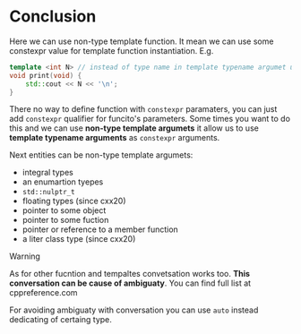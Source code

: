 # Conclusion

Here we can use non-type template function. It mean we can use some constexpr value for template function instantiation. E.g.
```cpp
template <int N> // instead of type name in template typename argumet use the bacis type.
void print(void) {
    std::cout << N << '\n';
}
```

There no way to define function with `constexpr` paramaters, you can just add `constexpr` qualifier for funcito's parameters. Some times you want to do this and we can use **non-type template argumets** it allow us to use **template typename arguments** as `constexpr` arguments.

Next entities can be non-type template argumets:
- integral types
- an enumartion tyepes
- `std::nulptr_t`
- floating types (since cxx20)
- pointer to some object
- pointer to some fuction
- pointer or reference to a member function
- a liter class type (since cxx20)

> [!warning]
> As for other fucntion and tempaltes convetsation works too. **This conversation can be cause of ambiguaty**.
> You can find full list at cppreference.com

For avoiding ambiguaty with conversation you can use `auto` instead dedicating of certaing type.

